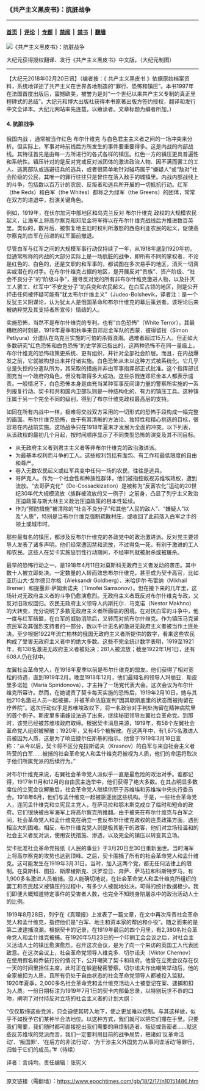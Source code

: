 ### 《共产主义黑皮书》：肮脏战争

---

#### [首页](../../../..?n10151486) &nbsp;|&nbsp; [评论](../../../../../epoch-comment?n10151486) &nbsp;|&nbsp; [专题](../../../../../epoch-special?n10151486) &nbsp;|&nbsp; [禁闻](../../../../../epoch-news?n10151486) &nbsp;|&nbsp; [禁书](../../../../../books?n10151486) &nbsp;|&nbsp; [翻墙](https://github.com/gfw-breaker/nogfw/blob/master/README.md?n10151486)


<div><img alt="《共产主义黑皮书》：肮脏战争" class="attachment-djy_600_400 size-djy_600_400 wp-post-image" src="https://i.epochtimes.com/assets/uploads/2017/12/dcbb5ad1ea37934a168afd29d68d142e-600x400.jpg"/>
<div class="caption">
 <p>
  大纪元获得授权翻译、发行《共产主义黑皮书》中文版。（大纪元制图）
 </p>
</div></div><hr/><div class="post_content" id="artbody" itemprop="articleBody">
 <!-- article content begin -->
 <p>
  【大纪元2018年02月20日讯】（编者按：《
  <ok href="https://www.epochtimes.com/gb/tag/%E5%85%B1%E4%BA%A7%E4%B8%BB%E4%B9%89%E9%BB%91%E7%9A%AE%E4%B9%A6.html">
   共产主义黑皮书
  </ok>
  》依据原始档案资料，系统地详述了共产主义在世界各地制造的“罪行、恐怖和镇压”。本书1997年在法国首度出版后，震撼欧美，被誉为是对“一个世纪以来共产主义专制的真正里程碑式的总结”。大纪元和博大出版社获得本书原著出版方签约授权，翻译和发行中文全译本。大纪元网站率先连载，以飨读者。文章标题为编者所加。）
 </p>
 <h4>
  4. 肮脏战争
 </h4>
 <p>
  <ok href="https://www.epochtimes.com/gb/tag/%E4%BF%84%E5%9B%BD%E5%86%85%E6%88%98.html">
   俄国内战
  </ok>
  ，通常被当作红色
  <ok href="https://www.epochtimes.com/gb/tag/%E5%B8%83%E5%B0%94%E4%BB%80%E7%BB%B4%E5%85%8B.html">
   布尔什维克
  </ok>
  与白色君主主义者之间的一场冲突来分析。但实际上，军事对峙前线后方所发生的事件要重要得多。这是内战的内部战线。其特征首先是由每一方所进行的各式各样的镇压。红色一方的镇压更具普遍性和系统性。镇压针对的是反对党或反对派团体的激进政治人物、因不满而罢工的工人、逃离部队或逃避征兵的逃兵，或者很简单地针对碰巧属于“嫌疑人”或“敌对”社会阶级的公民，其唯一的罪行往往只是曾住在落入敌手的城镇里。内战内部战线上的斗争，包括数以百万计的农民、反叛者和逃兵所开展的一切抵抗行动。红军（the Reds）和白军（the Whites）都称之为绿军（the Greens）的团体，常常在双方的进退中，扮演关键角色。
 </p>
 <p>
  例如，1919年，在伏尔加河中部地区和乌克兰反对
  <ok href="https://www.epochtimes.com/gb/tag/%E5%B8%83%E5%B0%94%E4%BB%80%E7%BB%B4%E5%85%8B.html">
   布尔什维克
  </ok>
  政权的大规模农民起义，让海军上将高尔察克和邓尼金将军得以在布尔什维克战线后方推进数百英里。类似的，数月后，被恢复地主旧时权利所激怒的西伯利亚农民的起义，促使高尔察克的白军在前进的红军面前撤退。
 </p>
 <p>
  尽管白军与红军之间的大规模军事行动仅持续了一年，从1918年底到1920年初，但通常所称的内战的大部分实际上是一场肮脏的战争，即所有不同的掌权者，不论是红色的、白色的，还是文职的和军事的，都试图在多次易手的地区，消灭一切真实或潜在的对手。在布尔什维克占据的地区，是开展反对“贵族”、资产阶级、“社会不良分子”的“阶级斗争”，搜寻反对党的所有非布尔什维克激进人物，以及扑灭工人罢工、红军中“不安定分子”的兵变和农民起义。在白军占领的地区，则是公开抨击任何被怀疑可能有“犹太布尔什维主义”（Judeo-Bolshevik，译者注：是一个反犹主义阴谋论，认为犹太人是俄国革命和布尔什维克的幕后策划者。该理论后来被纳粹党及其支持者所宣传）情结的人。
 </p>
 <p>
  实施恐怖，当然不是布尔什维克的专利。也有“白色恐怖”（White Terror），其最糟糕的时刻是，1919年夏季和秋季来自邓尼金军队的西蒙．彼得留拉（Simon Petlyura）分遣队在乌克兰实施的可怕的杀戮浪潮。遇难者超过15万人。但正如大多数研究“红色恐怖和白色恐怖”的史学家已指出的，这两种恐怖不在同一量级上。布尔什维克的恐怖政策更系统、更有组织，并针对全部社会阶层。而且，在内战爆发之前，它就被构想出来并付诸实施。白色恐怖从未以这种方式被系统化。它几乎总是失控的分遣队所为，其采取的措施并非由军事指挥部正式批准。这个指挥部试图充当一个政府的角色，但没有取得多大成功。这些杀戮连邓尼金本人都表示谴责。一般情况下，白色恐怖本身是由充当某种军事反间谍力量的警察所实施的一系列报复行动。契卡和共和国内卫部队则是一种结构化的、有力的镇压工具。这种镇压属于另一个完全不同的级别，得到了布尔什维克政权最高层的支持。
 </p>
 <p>
  如同在所有内战中一样，极难将交战双方采用的一切形式的恐怖手段构成一幅完整的画面。布尔什维克恐怖，由于有其清晰的方法论、独特性和精心挑选的目标，很容易在内战前实施。这场战争只在1918年夏末才发展为全面的冲突。以下列表，从该政权的最初几个月起，按时间顺序显示了不同类型恐怖的演变及其不同目标。
 </p>
 <ul>
  <li>
   从无政府主义者到君主主义者等非布尔什维克的政治激进派。
  </li>
  <li>
   为最基本权利而斗争的工人。这些权利包括有面包、有工作和最低限度的自由和尊严。
  </li>
  <li>
   卷入无数农民起义或红军兵变中任何一场的农民，往往是逃兵。
  </li>
  <li>
   哥萨克人。作为一个社会性和种族性群体，他们被指控敌视苏维埃政权，遭到流放。“去哥萨克化”（De-Cossackization）是被称为“反富农化”运动的20世纪30年代大规模流放（族群被流放的又一例子）之前身，凸显了列宁主义政治压迫政策与斯大林主义政治压迫政策的根本性延续。
  </li>
  <li>
   作为“预防措施”被清除的“社会不良分子”和其他“人民的敌人”、“嫌疑人”以及“人质”，特别是当布尔什维克强制疏散村庄，或收回了此前落入白军之手的领土或城市时。
  </li>
 </ul>
 <p>
  那些最有名的镇压，都涉及反布尔什维克的各政党中的政治激进派。反对党主要领导人发表了诸多声明。他们经常遭囚禁和流放，不过得免一死，有别于激进的工人和农民。这些人在契卡实施惩罚性行动期间，不经审判就被射杀或被屠杀。
 </p>
 <p>
  最早的恐怖行动之一，是1918年4月11日对莫斯科无政府主义者发动的袭击。其中数十人被立即处决。一定数量的人转而效忠布尔什维克，甚至成为契卡高官，比如亚历山大‧戈尔德贝尔格（Aleksandr Goldberg）、米哈伊尔‧布雷纳（Mikhail Brener）和提墨菲‧萨姆索诺夫（Timofei Samsonov）。但在接下来的几年里，这场针对无政府主义者的斗争仍愈演愈烈。无政府主义者既反对布尔什维克专政，又反对旧政权回归。农民无政府主义领导人内斯托尔．马克诺（Nestor Makhno）的大转变，充分说明了多数无政府主义者所面临的困境。在对抗白军的斗争中，他一度与红军结盟，在白军的威胁消除后，又转而对抗布尔什维克。作为镇压马克诺农民军及其强烈支持者的一部分，数以千计无名的激进无政府主义者被当作土匪处决。至少根据1922年流亡柏林的俄国无政府主义者所提供的数字，看来这些农民构成了受害无政府主义者中的绝大多数。这些不完全统计数字表明，1919至1921年，有138名激进无政府主义者被处决；281人被流放；截至1922年1月1日，还有608人仍在狱中。
 </p>
 <p>
  左翼社会革命党人，在1918年夏季以前是布尔什维克的盟友。他们获得了相对宽松的待遇，直到1919年2月。晚至1918年12月，他们最知名的领导人玛丽亚．斯皮里多诺娃（Maria Spiridonova），才主持了一场党代表大会。这次会议为布尔什维克所容许。然而，在她谴责了契卡每天实施的恐怖后，1919年2月10日，她与其他210名激进人员一起被捕，并被革命法庭宣判“因其歇斯底里的状态而被拘留在疗养院”。这次行动似乎是苏维埃政权下，将一名政治对手判处拘留在精神病院里的首个例子。斯皮里多诺娃设法逃了出来，继续秘密领导左翼社会革命党。到那时，该党已经被苏维埃政府取缔。根据契卡消息来源，1919年，有58个左翼社会革命党人组织被解散；1920年，又有45个被解散。在这两年中，有1,875名激进人员被囚为人质，这是为了响应捷尔任斯基的指示。他曾于1919年3月18日宣称：“从今以后，契卡将不区分克拉斯诺夫（Krasnov）的白军与来自社会主义者阵营的白军……被捕的社会革命党人和孟什维克将被视为人质，他们的命运将取决于他们所属党派的后续行为。”
 </p>
 <p>
  对布尔什维克来说，右翼社会革命党人派似乎一直是最危险的政治对手。谁都记得，1917年11月和12月的自由民主选举中，他们获得了绝大多数。在其占明显多数席位的立宪会议解散后，社会革命党人继续供职于苏维埃和苏维埃中央执行委员会。1918年6月，他们与孟什维克一起被驱逐出这些机构。于是，一些社会革命党人，连同孟什维克和立宪民主党人，在萨马拉和鄂木斯克成立了临时和短命的政府。它们很快被白军海军上将高尔察克所推翻。由于被夹在布尔什维克与白军之间，社会革命党人和孟什维克在确立一套反布尔什维克政权的连贯政策方面，遇到相当大的困难。相反，布尔什维克党人则是极其能干的政客，他们对立场较温和的社会主义者反对派，使用安抚措施、渗透，以及完全的镇压以转变其立场。
 </p>
 <p>
  契卡批准社会革命党报纸《人民的事业》于3月20日至30日重新面世。当时海军上将高尔察克的攻势也达到顶峰。之后，契卡围捕了所有的社会革命党人和孟什维克。这可能发生在1919年3月31日。当时，加入这两个党，都无任何法律上的限制。在莫斯科、图拉、斯摩棱斯克、沃罗涅日、奔萨、萨马拉和科斯特罗马，有1,900多名激进人员被捕。没人能确切地说，在社会革命党人和孟什维克所组织的罢工和农民起义被镇压的过程中，有多少人被就地处决。可得的统计数据极少。我们即便大概知道特定事件的受害者人数，也完全不知晓身陷屠杀中的政治活动人士的比例。
 </p>
 <p>
  1919年8月28日，列宁在《真理报》上发表了一篇文章，在文中再次斥责社会革命党人和孟什维克，指控他们是“白军、地主和资本家的帮凶和仆役”。随之而来的是第二波逮捕浪潮。根据契卡的记录，在1919年最后的四个月里，有2,380名社会革命党人和孟什维克被捕。在1920年5月23日的一个印刷工会会议之后，对社会主义活动人士的镇压愈演愈烈。召开这次会议，是为了向一个来访的英国工人代表团致意。在这次会议上，社会革命党领导人维克多．切尔诺夫（Viktor Chernov）在使用假名和乔装打扮的情况下，公开嘲笑了契卡和政府。他曾在立宪会议存在仅一天的时间里担任主席，此时正在躲避秘密警察。切尔诺夫作出嘲笑举动后，他的全家被扣为人质，且所有仍处于自由状态的社会革命党领导人都被投入监狱。1920年夏季，2,000多名社会革命党和孟什维克活动人士被登记在案、逮捕和扣为人质。一份日期标注为1919年7月1日的契卡内部备忘录，以特别玩世不恭的口吻，阐明了对付持反对立场的社会主义者的计划大纲：
 </p>
 <p>
  “仅仅取缔这些党派，只会迫使其转入地下，使之更加难以控制。与其这样做，似乎不如授予它们某种半合法地位。以这种方式，我们就可以把它们攥在手里。只要我们需要，我们随时都可直接挖出我们需要的麻烦制造者、叛徒或告密者……就这些反苏维埃的党派而言，我们一定要利用目前的战争局势，把诸如‘反革命活动’、‘叛国罪’、‘在后方的非法行动’、‘为干涉主义外国势力从事间谍活动’等罪行，归咎于它们的成员。”#（待续）
 </p>
 <p>
  译者：言纯均，责任编辑：张宪义
 </p>
 <!-- article content end -->
 <div id="below_article_ad">
 </div>
</div>


---

原文链接（需翻墙）：https://www.epochtimes.com/gb/18/2/17/n10151486.htm